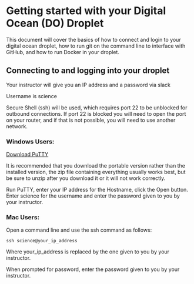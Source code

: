 # Getting started with your Digital Ocean (DO) Droplet

This document will cover the basics of how to connect and login to your digital ocean droplet, how to run git on the command line to interface with GitHub, and how to run Docker in your droplet.

## Connecting to and logging into your droplet

Your instructor will give you an IP address and a password via slack

Username is science

Secure Shell (ssh) will be used, which requires port 22 to be unblocked for outbound connections.  If port 22 is blocked you will need to open the port on your router, and if that is not possible, you will need to use another network.

### Windows Users:

[Download PuTTY](https://www.chiark.greenend.org.uk/~sgtatham/putty/)

It is recommended that you download the portable version rather than the installed version, the zip file containing everything usually works best, but be sure to unzip after you download it or it will not work correctly.

Run PuTTY, enter your IP address for the Hostname, click the Open button.  Enter science for the username and enter the password given to you by your instructor.
 
### Mac Users:

Open a command line and use the ssh command as follows:  

```
ssh science@your_ip_address
```

Where your_ip_address is replaced by the one given to you by your instructor.

When prompted for password, enter the password given to you by your instructor.


  
  
